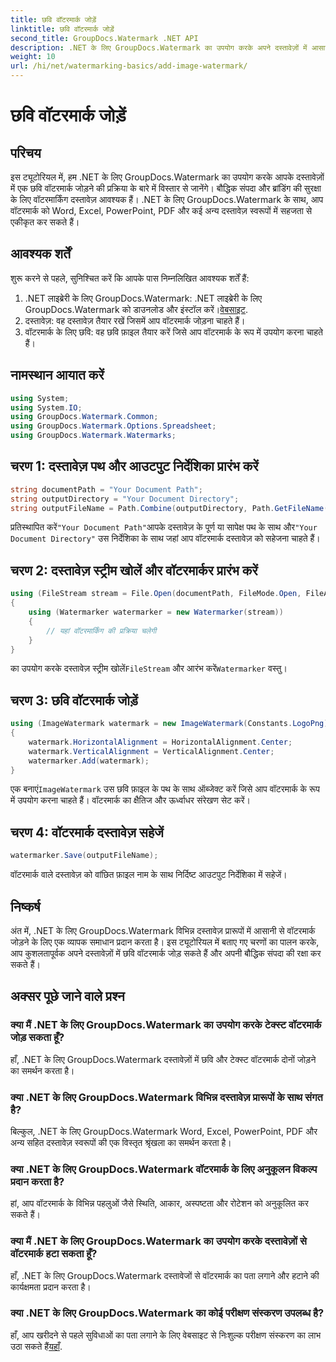 ```yaml
---
title: छवि वॉटरमार्क जोड़ें
linktitle: छवि वॉटरमार्क जोड़ें
second_title: GroupDocs.Watermark .NET API
description: .NET के लिए GroupDocs.Watermark का उपयोग करके अपने दस्तावेज़ों में आसानी से छवि वॉटरमार्क जोड़ें। अपनी बौद्धिक संपदा को आसानी से सुरक्षित रखें।
weight: 10
url: /hi/net/watermarking-basics/add-image-watermark/
---
```


# छवि वॉटरमार्क जोड़ें

## परिचय
इस ट्यूटोरियल में, हम .NET के लिए GroupDocs.Watermark का उपयोग करके आपके दस्तावेज़ों में एक छवि वॉटरमार्क जोड़ने की प्रक्रिया के बारे में विस्तार से जानेंगे। बौद्धिक संपदा और ब्रांडिंग की सुरक्षा के लिए वॉटरमार्किंग दस्तावेज़ आवश्यक हैं। .NET के लिए GroupDocs.Watermark के साथ, आप वॉटरमार्क को Word, Excel, PowerPoint, PDF और कई अन्य दस्तावेज़ स्वरूपों में सहजता से एकीकृत कर सकते हैं।
## आवश्यक शर्तें
शुरू करने से पहले, सुनिश्चित करें कि आपके पास निम्नलिखित आवश्यक शर्तें हैं:
1.  .NET लाइब्रेरी के लिए GroupDocs.Watermark: .NET लाइब्रेरी के लिए GroupDocs.Watermark को डाउनलोड और इंस्टॉल करें।[वेबसाइट](https://releases.groupdocs.com/Watermark/net/).
2. दस्तावेज़: वह दस्तावेज़ तैयार रखें जिसमें आप वॉटरमार्क जोड़ना चाहते हैं।
3. वॉटरमार्क के लिए छवि: वह छवि फ़ाइल तैयार करें जिसे आप वॉटरमार्क के रूप में उपयोग करना चाहते हैं।

## नामस्थान आयात करें
```csharp
using System;
using System.IO;
using GroupDocs.Watermark.Common;
using GroupDocs.Watermark.Options.Spreadsheet;
using GroupDocs.Watermark.Watermarks;
```
## चरण 1: दस्तावेज़ पथ और आउटपुट निर्देशिका प्रारंभ करें
```csharp
string documentPath = "Your Document Path";
string outputDirectory = "Your Document Directory";
string outputFileName = Path.Combine(outputDirectory, Path.GetFileName(documentPath));
```
 प्रतिस्थापित करें`"Your Document Path"`आपके दस्तावेज़ के पूर्ण या सापेक्ष पथ के साथ और`"Your Document Directory"` उस निर्देशिका के साथ जहां आप वॉटरमार्क दस्तावेज़ को सहेजना चाहते हैं।
## चरण 2: दस्तावेज़ स्ट्रीम खोलें और वॉटरमार्कर प्रारंभ करें
```csharp
using (FileStream stream = File.Open(documentPath, FileMode.Open, FileAccess.ReadWrite))
{
    using (Watermarker watermarker = new Watermarker(stream))
    {
        // यहां वॉटरमार्किंग की प्रक्रिया चलेगी
    }
}
```
 का उपयोग करके दस्तावेज़ स्ट्रीम खोलें`FileStream` और आरंभ करें`Watermarker` वस्तु।
## चरण 3: छवि वॉटरमार्क जोड़ें
```csharp
using (ImageWatermark watermark = new ImageWatermark(Constants.LogoPng))
{
    watermark.HorizontalAlignment = HorizontalAlignment.Center;
    watermark.VerticalAlignment = VerticalAlignment.Center;
    watermarker.Add(watermark);
}
```
 एक बनाएं`ImageWatermark` उस छवि फ़ाइल के पथ के साथ ऑब्जेक्ट करें जिसे आप वॉटरमार्क के रूप में उपयोग करना चाहते हैं। वॉटरमार्क का क्षैतिज और ऊर्ध्वाधर संरेखण सेट करें।
## चरण 4: वॉटरमार्क दस्तावेज़ सहेजें
```csharp
watermarker.Save(outputFileName);
```
वॉटरमार्क वाले दस्तावेज़ को वांछित फ़ाइल नाम के साथ निर्दिष्ट आउटपुट निर्देशिका में सहेजें।

## निष्कर्ष
अंत में, .NET के लिए GroupDocs.Watermark विभिन्न दस्तावेज़ प्रारूपों में आसानी से वॉटरमार्क जोड़ने के लिए एक व्यापक समाधान प्रदान करता है। इस ट्यूटोरियल में बताए गए चरणों का पालन करके, आप कुशलतापूर्वक अपने दस्तावेज़ों में छवि वॉटरमार्क जोड़ सकते हैं और अपनी बौद्धिक संपदा की रक्षा कर सकते हैं।
## अक्सर पूछे जाने वाले प्रश्न
### क्या मैं .NET के लिए GroupDocs.Watermark का उपयोग करके टेक्स्ट वॉटरमार्क जोड़ सकता हूँ?
हाँ, .NET के लिए GroupDocs.Watermark दस्तावेज़ों में छवि और टेक्स्ट वॉटरमार्क दोनों जोड़ने का समर्थन करता है।
### क्या .NET के लिए GroupDocs.Watermark विभिन्न दस्तावेज़ प्रारूपों के साथ संगत है?
बिल्कुल, .NET के लिए GroupDocs.Watermark Word, Excel, PowerPoint, PDF और अन्य सहित दस्तावेज़ स्वरूपों की एक विस्तृत श्रृंखला का समर्थन करता है।
### क्या .NET के लिए GroupDocs.Watermark वॉटरमार्क के लिए अनुकूलन विकल्प प्रदान करता है?
हां, आप वॉटरमार्क के विभिन्न पहलुओं जैसे स्थिति, आकार, अस्पष्टता और रोटेशन को अनुकूलित कर सकते हैं।
### क्या मैं .NET के लिए GroupDocs.Watermark का उपयोग करके दस्तावेज़ों से वॉटरमार्क हटा सकता हूँ?
हाँ, .NET के लिए GroupDocs.Watermark दस्तावेजों से वॉटरमार्क का पता लगाने और हटाने की कार्यक्षमता प्रदान करता है।
### क्या .NET के लिए GroupDocs.Watermark का कोई परीक्षण संस्करण उपलब्ध है?
 हाँ, आप खरीदने से पहले सुविधाओं का पता लगाने के लिए वेबसाइट से निःशुल्क परीक्षण संस्करण का लाभ उठा सकते हैं[यहाँ](https://releases.groupdocs.com/).